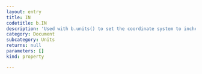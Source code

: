 ```yaml
---
layout: entry
title: IN
codetitle: b.IN
description: 'Used with b.units() to set the coordinate system to inches.'
category: Document
subcategory: Units
returns: null
parameters: []
kind: property

---
```

